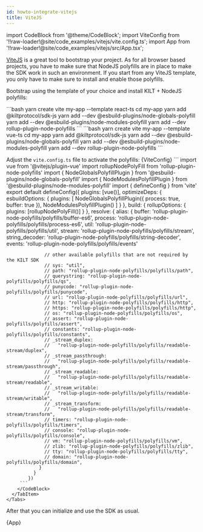 ```yaml
---
id: howto-integrate-vitejs
title: ViteJS
---
```


import CodeBlock from '@theme/CodeBlock';
import ViteConfig from '!!raw-loader!@site/code_examples/vitejs/vite.config.ts';
import App from '!!raw-loader!@site/code_examples/vitejs/src/App.tsx';

[ViteJS](https://vitejs.dev/guide/) is a great tool to bootstrap your project.
As for all browser based projects, you have to make sure that NodeJS polyfills are in place to make the SDK work in such an environment.
If you start from any ViteJS template, you only have to make sure to install and enable those polyfills.

Bootstrap using the template of your choice and install KILT + NodeJS polyfills:

<!-- TODO: Update the SDK version using the CI action triggered on SDK releases. -->


<Tabs groupId="react-vuejs-choice">
      <TabItem value="react" label="React" default>
        <CodeBlock title=React>
            ```bash
              yarn create vite my-app --template react-ts
              cd my-app
              yarn add @kiltprotocol/sdk-js
              yarn add --dev @esbuild-plugins/node-globals-polyfill
              yarn add --dev @esbuild-plugins/node-modules-polyfill
              yarn add --dev rollup-plugin-node-polyfills
            ```
        </CodeBlock>
      </TabItem>
      <TabItem value="vuejs" label="VueJS">
        <CodeBlock title=VueJS>
          ```bash
            yarn create vite my-app --template vue-ts
            cd my-app
            yarn add @kiltprotocol/sdk-js
            yarn add --dev @esbuild-plugins/node-globals-polyfill
            yarn add --dev @esbuild-plugins/node-modules-polyfill
            yarn add --dev rollup-plugin-node-polyfills
          ```   
        </CodeBlock>
      </TabItem>
    </Tabs>


Adjust the `vite.config.ts` file to activate the polyfills:
<Tabs groupId="react-vuejs-choice">
      <TabItem value="react" label="React" default>
            <CodeBlock className="language-ts">
                  {ViteConfig}
            </CodeBlock>
      </TabItem>
      <TabItem value="vuejs" label="VueJS">
        <CodeBlock title=VueJS className="language-ts">
          ```
            import vue from '@vitejs/plugin-vue'
            import rollupNodePolyFill from 'rollup-plugin-node-polyfills'
            import { NodeGlobalsPolyfillPlugin } from '@esbuild-plugins/node-globals-polyfill'
            import { NodeModulesPolyfillPlugin } from '@esbuild-plugins/node-modules-polyfill'
            import { defineConfig } from 'vite'
            export default defineConfig({
              plugins: [vue()],
              optimizeDeps: {
                esbuildOptions: {
                  plugins: [
                    NodeGlobalsPolyfillPlugin({
                      process: true,
                      buffer: true
                    }),
                    NodeModulesPolyfillPlugin()
                  ]
                }
              },
              build: {
                rollupOptions: {
                  plugins: [rollupNodePolyFill()]
                }
              },
              resolve: {
                alias: {
                  buffer: 'rollup-plugin-node-polyfills/polyfills/buffer-es6',
                  process: 'rollup-plugin-node-polyfills/polyfills/process-es6',
                  util: 'rollup-plugin-node-polyfills/polyfills/util',
                  stream: 'rollup-plugin-node-polyfills/polyfills/stream',
                  string_decoder: 'rollup-plugin-node-polyfills/polyfills/string-decoder',
                  events: 'rollup-plugin-node-polyfills/polyfills/events'

                  // other available polyfills that are not required by the KILT SDK
                  // sys: "util",
                  // path: "rollup-plugin-node-polyfills/polyfills/path",
                  // querystring: "rollup-plugin-node-polyfills/polyfills/qs",
                  // punycode: "rollup-plugin-node-polyfills/polyfills/punycode",
                  // url: "rollup-plugin-node-polyfills/polyfills/url",
                  // http: "rollup-plugin-node-polyfills/polyfills/http",
                  // https: "rollup-plugin-node-polyfills/polyfills/http",
                  // os: "rollup-plugin-node-polyfills/polyfills/os",
                  // assert: "rollup-plugin-node-polyfills/polyfills/assert",
                  // constants: "rollup-plugin-node-polyfills/polyfills/constants",
                  // _stream_duplex:
                  //   "rollup-plugin-node-polyfills/polyfills/readable-stream/duplex",
                  // _stream_passthrough:
                  //   "rollup-plugin-node-polyfills/polyfills/readable-stream/passthrough",
                  // _stream_readable:
                  //   "rollup-plugin-node-polyfills/polyfills/readable-stream/readable",
                  // _stream_writable:
                  //   "rollup-plugin-node-polyfills/polyfills/readable-stream/writable",
                  // _stream_transform:
                  //   "rollup-plugin-node-polyfills/polyfills/readable-stream/transform",
                  // timers: "rollup-plugin-node-polyfills/polyfills/timers",
                  // console: "rollup-plugin-node-polyfills/polyfills/console",
                  // vm: "rollup-plugin-node-polyfills/polyfills/vm",
                  // zlib: "rollup-plugin-node-polyfills/polyfills/zlib",
                  // tty: "rollup-plugin-node-polyfills/polyfills/tty",
                  // domain: "rollup-plugin-node-polyfills/polyfills/domain",
                }
              }
            })
         ```
        </CodeBlock>
      </TabItem>
    </Tabs>
After that you can initialize and use the SDK as usual.

<CodeBlock className="language-tsx">
  {App}
</CodeBlock>
